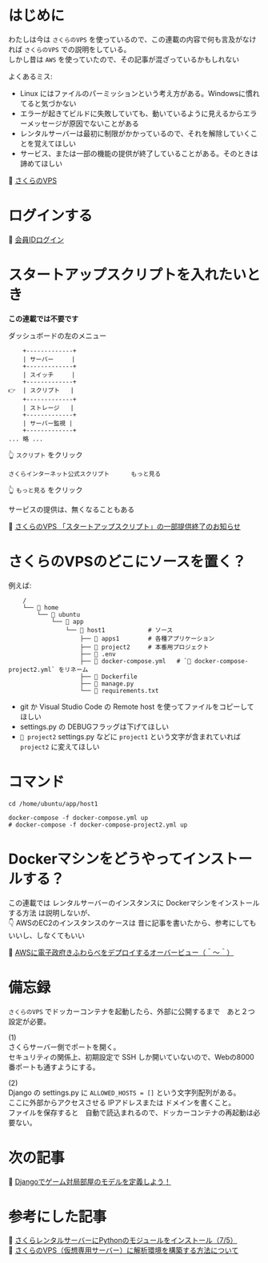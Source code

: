 # はじめに

わたしは今は `さくらのVPS` を使っているので、この連載の内容で何も言及がなければ `さくらのVPS` での説明をしている。  
しかし昔は `AWS` を使っていたので、その記事が混ざっているかもしれない  

よくあるミス:  

* Linux にはファイルのパーミッションという考え方がある。Windowsに慣れてると気づかない
* エラーが起きてビルドに失敗していても、動いているように見えるからエラーメッセージが原因でないことがある
* レンタルサーバーは最初に制限がかかっているので、それを解除していくことを覚えてほしい
* サービス、または一部の機能の提供が終了していることがある。そのときは諦めてほしい

📖 [さくらのVPS](https://vps.sakura.ad.jp/)  

# ログインする

📖 [会員IDログイン](https://secure.sakura.ad.jp/vps/login?redirect=%2Fservers)  

# スタートアップスクリプトを入れたいとき

**この連載では不要です**  

ダッシュボードの左のメニュー  

```plaintext
    +-------------+
    | サーバー     |
    +-------------+
    | スイッチ     |
    +-------------+
👉  | スクリプト   |
    +-------------+
    | ストレージ   |
    +-------------+
    | サーバー監視 |
    +-------------+
... 略 ...
```

👆 `スクリプト` をクリック  

```plaintext
さくらインターネット公式スクリプト      もっと見る
```

👆 `もっと見る` をクリック  

サービスの提供は、無くなることもある  

📖 [さくらのVPS 「スタートアップスクリプト」の一部提供終了のお知らせ](https://vps.sakura.ad.jp/news/startupscripts-end-jupyterlab/)  

# さくらのVPSのどこにソースを置く？

例えば:  

```plaintext
    /
    └── 📂 home
        └── 📂 ubuntu
            └── 📂 app
                └── 📂 host1            # ソース
                    ├── 📂 apps1        # 各種アプリケーション
                    ├── 📂 project2     # 本番用プロジェクト
                    ├── 📄 .env
                    ├── 🐳 docker-compose.yml   # `🐳 docker-compose-project2.yml` をリネーム
                    ├── 🐳 Dockerfile
                    ├── 📄 manage.py
                    └── 📄 requirements.txt
```

* git か Visual Studio Code の Remote host を使ってファイルをコピーしてほしい
* settings.py の DEBUGフラッグは下げてほしい
* `📂 project2` settings.py などに `project1` という文字が含まれていれば `project2` に変えてほしい

# コマンド

```shell
cd /home/ubuntu/app/host1

docker-compose -f docker-compose.yml up
# docker-compose -f docker-compose-project2.yml up
```

# Dockerマシンをどうやってインストールする？

この連載では レンタルサーバーのインスタンスに Dockerマシンをインストールする方法 は説明しないが、  
👇 AWSのEC2のインスタンスのケースは 昔に記事を書いたから、参考にしてもいいし、しなくてもいい  

📖 [AWSに電子政府きふわらべをデプロイするオーバービュー（＾～＾）](https://crieit.net/posts/AWS-61a238f50f23a)  

# 備忘録

`さくらのVPS` でドッカーコンテナを起動したら、外部に公開するまで　あと２つ設定が必要。

(1)  
さくらサーバー側でポートを開く。  
セキュリティの関係上、初期設定で SSH しか開いていないので、Webの8000番ポートも通すようにする。  

(2)  
Django の settings.py に `ALLOWED_HOSTS = []` という文字列配列がある。  
ここに外部からアクセスさせる IPアドレスまたは ドメインを書くこと。  
ファイルを保存すると　自動で読込まれるので、ドッカーコンテナの再起動は必要ない。  

# 次の記事

📖 [Djangoでゲーム対局部屋のモデルを定義しよう！](https://qiita.com/muzudho1/items/e1cf253dd6929bcd708d)  

# 参考にした記事

📖 [さくらレンタルサーバーにPythonのモジュールをインストール（7/5）](http://mountainwind.sakura.ne.jp/wp/2017/07/05/%E3%81%95%E3%81%8F%E3%82%89%E3%83%AC%E3%83%B3%E3%82%BF%E3%83%AB%E3%82%B5%E3%83%BC%E3%83%90%E3%83%BC%E3%81%ABpython%E3%81%AE%E3%83%A2%E3%82%B8%E3%83%A5%E3%83%BC%E3%83%AB%E3%82%92%E3%82%A4%E3%83%B3/)  
📖 [さくらのVPS（仮想専用サーバー）に解析環境を構築する方法について](https://tellusxdp.github.io/start-python-with-tellus/environment/sakura-vps.pdf)  
